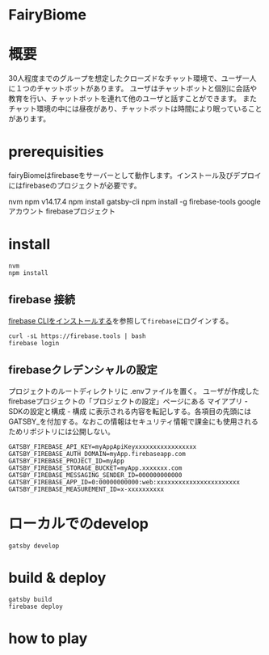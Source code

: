 FairyBiome
===========

# 概要

30人程度までのグループを想定したクローズドなチャット環境で、ユーザ一人に１つのチャットボットがあります。
ユーザはチャットボットと個別に会話や教育を行い、チャットボットを連れて他のユーザと話すことができます。
またチャット環境の中には昼夜があり、チャットボットは時間により眠っていることがあります。

# prerequisities

fairyBiomeはfirebaseをサーバーとして動作します。インストール及びデプロイにはfirebaseのプロジェクトが必要です。

nvm
npm v14.17.4
npm install gatsby-cli
npm install -g firebase-tools
googleアカウント
firebaseプロジェクト

# install 

```
nvm
npm install
```

## firebase 接続

[firebase CLIをインストールする](https://firebase.google.com/docs/cli?authuser=0#install_the_firebase_cli)を参照して`firebase`にログインする。
```
curl -sL https://firebase.tools | bash
firebase login
```

## firebaseクレデンシャルの設定

プロジェクトのルートディレクトリに .envファイルを置く。
ユーザが作成したfirebaseプロジェクトの「プロジェクトの設定」ページにある マイアプリ - SDKの設定と構成 - 構成 に表示される内容を転記しする。各項目の先頭にはGATSBY_を付加する。なおこの情報はセキュリティ情報で課金にも使用されるためリポジトリには公開しない。

```
GATSBY_FIREBASE_API_KEY=myAppApiKeyxxxxxxxxxxxxxxxxx
GATSBY_FIREBASE_AUTH_DOMAIN=myApp.firebaseapp.com
GATSBY_FIREBASE_PROJECT_ID=myApp
GATSBY_FIREBASE_STORAGE_BUCKET=myApp.xxxxxxx.com
GATSBY_FIREBASE_MESSAGING_SENDER_ID=000000000000
GATSBY_FIREBASE_APP_ID=0:00000000000:web:xxxxxxxxxxxxxxxxxxxxxxx
GATSBY_FIREBASE_MEASUREMENT_ID=x-xxxxxxxxxx
```

# ローカルでのdevelop

```
gatsby develop
```

# build & deploy

```
gatsby build
firebase deploy
```

# how to play


